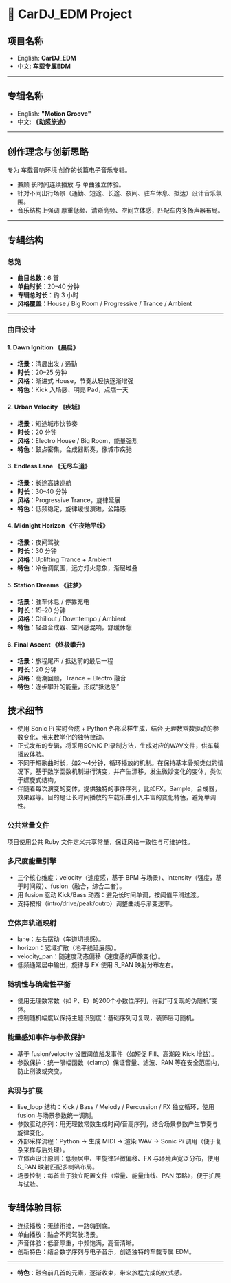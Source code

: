 # 🚗 CarDJ_EDM Project

## 项目名称

- English: **CarDJ_EDM**
- 中文: **车载专属EDM**

---

## 专辑名称

- English: **"Motion Groove"**
- 中文: **《动感旅途》**

---

## 创作理念与创新思路

专为 车载音响环境 创作的长篇电子音乐专辑。  

- 兼顾 长时间连续播放 与 单曲独立体验。  
- 针对不同出行场景（通勤、短途、长途、夜间、驻车休息、抵达）设计音乐氛围。  
- 音乐结构上强调 厚重低频、清晰高频、空间立体感，匹配车内多扬声器布局。  

---

## 专辑结构

### 总览

- **曲目总数**：6 首  
- **单曲时长**：20–40 分钟  
- **专辑总时长**：约 3 小时  
- **风格覆盖**：House / Big Room / Progressive / Trance / Ambient  

---

### 曲目设计

#### 1. Dawn Ignition 《晨启》

- **场景**：清晨出发 / 通勤  
- **时长**：20–25 分钟  
- **风格**：渐进式 House，节奏从轻快逐渐增强  
- **特色**：Kick 入场感、明亮 Pad，点燃一天  

#### 2. Urban Velocity 《疾城》

- **场景**：短途城市快节奏  
- **时长**：20 分钟  
- **风格**：Electro House / Big Room，能量强烈  
- **特色**：鼓点密集，合成器断奏，像城市疾驰  

#### 3. Endless Lane 《无尽车道》

- **场景**：长途高速巡航  
- **时长**：30–40 分钟  
- **风格**：Progressive Trance，旋律延展  
- **特色**：低频稳定，旋律缓慢演进，公路感  

#### 4. Midnight Horizon 《午夜地平线》

- **场景**：夜间驾驶  
- **时长**：30 分钟  
- **风格**：Uplifting Trance + Ambient  
- **特色**：冷色调氛围，远方灯火意象，渐层堆叠  

#### 5. Station Dreams 《驻梦》

- **场景**：驻车休息 / 停靠充电  
- **时长**：15–20 分钟  
- **风格**：Chillout / Downtempo / Ambient  
- **特色**：轻盈合成器、空间感混响，舒缓休憩  

#### 6. Final Ascent 《终极攀升》

- **场景**：旅程尾声 / 抵达前的最后一程  
- **时长**：20 分钟  
- **风格**：高潮回顾，Trance + Electro 融合  
- **特色**：逐步攀升的能量，形成“抵达感”  

## 技术细节

- 使用 Sonic Pi 实时合成 + Python 外部采样生成，结合 无理数常数驱动的参数变化，带来数学化的独特律动。  
- 正式发布的专辑，将采用SONIC PI录制方法，生成对应的WAV文件，供车载播放体验。
- 不同于短歌曲时长，如2～4分钟，循环播放的机制。在保持基本骨架类似的情况下，基于数学函数机制进行演变，并产生漂移，发生微妙变化的变体，类似于螺旋式结构。
- 伴随着每次演变的变体，提供独特的事件序列，比如FX，Sample，合成器，效果器等。目的是让长时间播放的车载乐曲引入丰富的变化特色，避免单调性。

### 公共常量文件

项目使用公共 Ruby 文件定义共享常量，保证风格一致性与可维护性。

### 多尺度能量引擎

- 三个核心维度：velocity（速度感，基于 BPM 与场景）、intensity（强度，基于时间段）、fusion（融合，综合二者）。
- 用 fusion 驱动 Kick/Bass 动态：避免长时间单调，按阈值平滑过渡。
- 支持按段（intro/drive/peak/outro）调整曲线与渐变速率。

### 立体声轨道映射

- lane：左右摆动（车道切换感）。
- horizon：宽域扩散（地平线延展感）。
- velocity_pan：随速度动态偏移（速度感的声像变化）。
- 低频通常居中输出，旋律与 FX 使用 S_PAN 映射分布左右。

### 随机性与确定性平衡

- 使用无理数常数（如 P、E）的200个小数位序列，得到“可复现的伪随机”变体。
- 控制随机幅度以保持主题识别度：基础序列可复现，装饰层可随机。

### 能量感知事件与参数保护

- 基于 fusion/velocity 设置阈值触发事件（如短促 Fill、高潮段 Kick 增益）。
- 参数保护：统一限幅函数（clamp）保证音量、滤波、PAN 等在安全范围内，防止削波或突变。

### 实现与扩展

- live_loop 结构：Kick / Bass / Melody / Percussion / FX 独立循环，使用 fusion 与场景参数统一调制。
- 参数驱动序列：用无理数常数生成时间/音高序列，结合场景参数产生节奏与旋律变化。
- 外部采样流程：Python → 生成 MIDI → 渲染 WAV → Sonic Pi 调用（便于复杂采样与后处理）。
- 立体声设计原则：低频居中、主旋律轻微偏移、FX 与环境声宽泛分布，使用 S_PAN 映射匹配多喇叭布局。
- 场景控制：每首曲子独立配置文件（常量、能量曲线、PAN 策略），便于扩展与试验。

## 专辑体验目标

- 连续播放：无缝衔接，一路嗨到底。  
- 单曲播放：贴合不同驾驶场景。  
- 声音体验：低音厚重，中频饱满，高音清晰。  
- 创新特色：结合数学序列与电子音乐，创造独特的车载专属 EDM。  

---

- **特色**：融合前几首的元素，逐渐收束，带来旅程完成的仪式感。  
